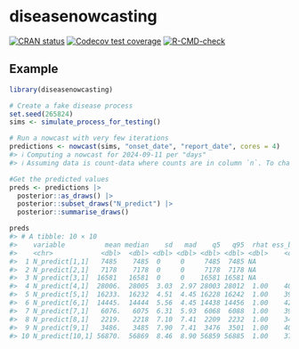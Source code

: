 
<!-- README.md is generated from README.Rmd. Please edit that file -->

# diseasenowcasting

<!-- badges: start -->

[![CRAN
status](https://www.r-pkg.org/badges/version/diseasenowcasting)](https://CRAN.R-project.org/package=diseasenowcasting)
[![Codecov test
coverage](https://codecov.io/gh/RodrigoZepeda/diseasenowcasting/graph/badge.svg)](https://app.codecov.io/gh/RodrigoZepeda/diseasenowcasting)
[![R-CMD-check](https://github.com/RodrigoZepeda/diseasenowcasting/actions/workflows/R-CMD-check.yaml/badge.svg)](https://github.com/RodrigoZepeda/diseasenowcasting/actions/workflows/R-CMD-check.yaml)
<!-- badges: end -->

## Example

``` r
library(diseasenowcasting)

# Create a fake disease process
set.seed(265824)
sims <- simulate_process_for_testing()

# Run a nowcast with very few iterations
predictions <- nowcast(sims, "onset_date", "report_date", cores = 4)
#> ℹ Computing a nowcast for 2024-09-11 per "days"
#> ℹ Assuming data is count-data where counts are in column `n`. To change this set `data_type = "linelist"`

#Get the predicted values
preds <- predictions |> 
  posterior::as_draws() |> 
  posterior::subset_draws("N_predict") |> 
  posterior::summarise_draws()

preds
#> # A tibble: 10 × 10
#>    variable          mean median    sd   mad    q5   q95  rhat ess_bulk ess_tail
#>    <chr>            <dbl>  <dbl> <dbl> <dbl> <dbl> <dbl> <dbl>    <dbl>    <dbl>
#>  1 N_predict[1,1]   7485    7485  0     0     7485  7485 NA         NA       NA 
#>  2 N_predict[2,1]   7178    7178  0     0     7178  7178 NA         NA       NA 
#>  3 N_predict[3,1]  16581   16581  0     0    16581 16581 NA         NA       NA 
#>  4 N_predict[4,1]  28006.  28005  3.03  2.97 28003 28012  1.00    4071.    3860.
#>  5 N_predict[5,1]  16233.  16232  4.51  4.45 16228 16242  1.00    3983.    3990.
#>  6 N_predict[6,1]  14445.  14444  5.56  4.45 14438 14456  1.00    4214.    3982.
#>  7 N_predict[7,1]   6076.   6075  6.31  5.93  6068  6088  1.00    3934.    3805.
#>  8 N_predict[8,1]   2219.   2218  7.10  7.41  2209  2232  1.00    3404.    3965.
#>  9 N_predict[9,1]   3486.   3485  7.90  7.41  3476  3501  1.00    4076.    3876.
#> 10 N_predict[10,1] 56870.  56869  8.46  8.90 56859 56885  1.00    3726.    3897.
```
